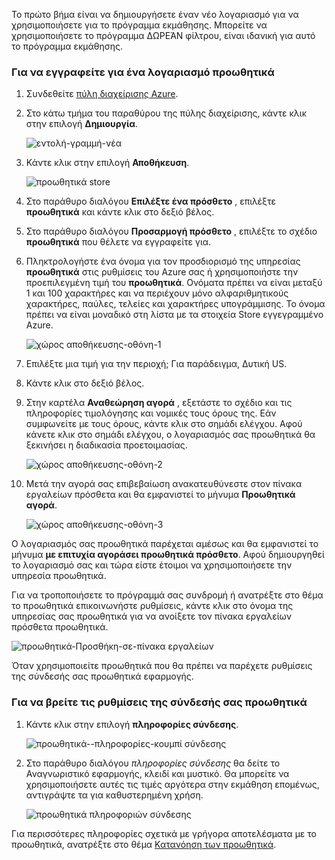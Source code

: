 Το πρώτο βήμα είναι να δημιουργήσετε έναν νέο λογαριασμό για να χρησιμοποιήσετε για το πρόγραμμα εκμάθησης. Μπορείτε να χρησιμοποιήσετε το πρόγραμμα ΔΩΡΕΆΝ φίλτρου, είναι ιδανική για αυτό το πρόγραμμα εκμάθησης.

### <a name="to-sign-up-for-a-pusher-account"></a>Για να εγγραφείτε για ένα λογαριασμό προωθητικά

1. Συνδεθείτε [πύλη διαχείρισης Azure][].

2. Στο κάτω τμήμα του παραθύρου της πύλης διαχείρισης, κάντε κλικ στην επιλογή **Δημιουργία**.

    ![εντολή-γραμμή-νέα][command-bar-new]

3. Κάντε κλικ στην επιλογή **Αποθήκευση**.

    ![προωθητικά store][pusher-store]

4. Στο παράθυρο διαλόγου **Επιλέξτε ένα πρόσθετο** , επιλέξτε **προωθητικά** και κάντε κλικ στο δεξιό βέλος.

5. Στο παράθυρο διαλόγου **Προσαρμογή πρόσθετο** , επιλέξτε το σχέδιο **προωθητικά** που θέλετε να εγγραφείτε για.

6. Πληκτρολογήστε ένα όνομα για τον προσδιορισμό της υπηρεσίας **προωθητικά** στις ρυθμίσεις του Azure σας ή χρησιμοποιήστε την προεπιλεγμένη τιμή του **προωθητικά**. Ονόματα πρέπει να είναι μεταξύ 1 και 100 χαρακτήρες και να περιέχουν μόνο αλφαριθμητικούς χαρακτήρες, παύλες, τελείες και χαρακτήρες υπογράμμισης. Το όνομα πρέπει να είναι μοναδικό στη λίστα με τα στοιχεία Store εγγεγραμμένο Azure.

    ![χώρος αποθήκευσης-οθόνη-1][store-screen-1]

8. Επιλέξτε μια τιμή για την περιοχή; Για παράδειγμα, Δυτική US. 

9. Κάντε κλικ στο δεξιό βέλος.

10. Στην καρτέλα **Αναθεώρηση αγορά** , εξετάστε το σχέδιο και τις πληροφορίες τιμολόγησης και νομικές τους όρους της. Εάν συμφωνείτε με τους όρους, κάντε κλικ στο σημάδι ελέγχου. Αφού κάνετε κλικ στο σημάδι ελέγχου, ο λογαριασμός σας προωθητικά θα ξεκινήσει η διαδικασία προετοιμασίας. 

    ![χώρος αποθήκευσης-οθόνη-2][store-screen-2]

11. Μετά την αγορά σας επιβεβαίωση ανακατευθύνεστε στον πίνακα εργαλείων πρόσθετα και θα εμφανιστεί το μήνυμα **Προωθητικά αγορά**.

    ![χώρος αποθήκευσης-οθόνη-3][store-screen-3]

Ο λογαριασμός σας προωθητικά παρέχεται αμέσως και θα εμφανιστεί το μήνυμα **με επιτυχία αγοράσει προωθητικά πρόσθετο**. Αφού δημιουργηθεί το λογαριασμό σας και τώρα είστε έτοιμοι να χρησιμοποιήσετε την υπηρεσία προωθητικά.

Για να τροποποιήσετε το πρόγραμμά σας συνδρομή ή ανατρέξτε στο θέμα το προωθητικά επικοινωνήστε ρυθμίσεις, κάντε κλικ στο όνομα της υπηρεσίας σας προωθητικά για να ανοίξετε τον πίνακα εργαλείων πρόσθετα προωθητικά.

![προωθητικά-Προσθήκη-σε-πίνακα εργαλείων][pusher-add-on-dashboard]
    
Όταν χρησιμοποιείτε προωθητικά που θα πρέπει να παρέχετε ρυθμίσεις της σύνδεσής σας προωθητικά εφαρμογής.

### <a name="to-find-your-pusher-connection-settings"></a>Για να βρείτε τις ρυθμίσεις της σύνδεσής σας προωθητικά ###

1. Κάντε κλικ στην επιλογή **πληροφορίες σύνδεσης**.

    ![προωθητικά--πληροφορίες-κουμπί σύνδεσης][pusher-connection-info-button]

2. Στο παράθυρο διαλόγου *πληροφορίες σύνδεσης* θα δείτε το Αναγνωριστικό εφαρμογής, κλειδί και μυστικό. Θα μπορείτε να χρησιμοποιήσετε αυτές τις τιμές αργότερα στην εκμάθηση επομένως, αντιγράψτε τα για καθυστερημένη χρήση.

    ![προωθητικά πληροφοριών σύνδεσης][pusher-connection-info]

Για περισσότερες πληροφορίες σχετικά με γρήγορα αποτελέσματα με το προωθητικά, ανατρέξτε στο θέμα [Κατανόηση των προωθητικά][].

<!--images-->

[command-bar-new]: ./media/pusher-sign-up/1-command-bar-new.png
[pusher-store]: ./media/pusher-sign-up/2-pusher-store.png
[store-screen-1]: ./media/pusher-sign-up/3-pusher-store-screen-1.png
[store-screen-2]: ./media/pusher-sign-up/4-pusher-store-screen-2.png
[store-screen-3]: ./media/pusher-sign-up/5-pusher-store-screen-3.png
[pusher-add-on-dashboard]: ./media/pusher-sign-up/6-pusher-add-on-dashboard.png
[pusher-connection-info-button]: ./media/pusher-sign-up/7-pusher-connection-info-button.png
[pusher-connection-info]: ./media/pusher-sign-up/8-pusher-connection-info.png

<!--Links-->

[Πύλη διαχείρισης Azure]: https://manage.windowsazure.com
[Κατανόηση των προωθητικά]: http://pusher.com/docs


